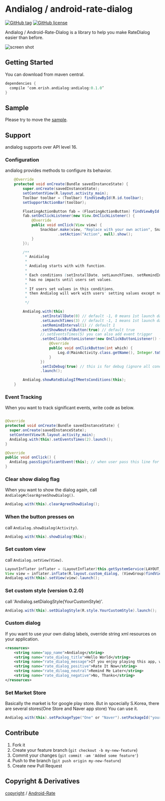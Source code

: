 Andialog / android-rate-dialog
============

[![GitHub tag](https://img.shields.io/github/tag/erishforG/Android-Rate-Dialog.svg)](https://github.com/erishforG/Android-Rate-Dialog/tree/0.1.0)
[![GitHub license](https://img.shields.io/badge/license-MIT-blue.svg)](https://raw.githubusercontent.com/ngParty/ng-metadata/master/LICENSE)

Andialog / Android-Rate-Dialog is a library to help you make RateDialog easier than before.

![screen shot](http://i.imgsafe.org/f845905.png)

## Getting Started

You can download from maven central.

```groovy
dependencies {
  compile ‘com.erish.andialog:andialog:0.1.0’
}
```

## Sample

Please try to move the [sample](https://github.com/erishforG/Android-Rate-Dialog/tree/master/app).

## Support

andialog supports over API level 16.

### Configuration

andialog provides methods to configure its behavior.

```java
    @Override
    protected void onCreate(Bundle savedInstanceState) {
        super.onCreate(savedInstanceState);
        setContentView(R.layout.activity_main);
        Toolbar toolbar = (Toolbar) findViewById(R.id.toolbar);
        setSupportActionBar(toolbar);

        FloatingActionButton fab = (FloatingActionButton) findViewById(R.id.fab);
        fab.setOnClickListener(new View.OnClickListener() {
            @Override
            public void onClick(View view) {
                Snackbar.make(view, "Replace with your own action", Snackbar.LENGTH_LONG)
                        .setAction("Action", null).show();
            }
        });

        /**
         * Anidialog
         *
         * Andialog starts with with function.
         *
         * Each conditions (setInstallDate, setLaunchTimes, setRemindInterval, setEventTimes)
         * has no impacts until users set values.
         *
         * If users set values in this conditions,
         * then Andialog will work with users' setting values except non-set values.
         *
         */

        Andialog.with(this)
                .setInstallDate(0) // default -1, 0 means 1st launch day(install day).
                .setLaunchTimes(3) // default -1, 1 means 1st launch day(install day).
                .setRemindInterval(1) // default 1
                .setShowNeutralButton(true) // default true
                //.setEventsTimes(5) you can also add event trigger
                .setOnClickButtonListener(new OnClickButtonListener() { // callback listener.
                    @Override
                    public void onClickButton(int which) {
                        Log.d(MainActivity.class.getName(), Integer.toString(which));
                    }
                })
                .setIsDebug(true) // this is for debug (ignore all conditions)
                .launch();

        Andialog.showRateDialogIfMeetsConditions(this);
    }
```

### Event Tracking

When you want to track significant events, write code as below.

```java

@Override
protected void onCreate(Bundle savedInstanceState) {
  super.onCreate(savedInstanceState);
  setContentView(R.layout.activity_main);
  Andialog.with(this).setEventsTimes(2).launch();
}

@Override
public void onClick() {
  Andialog.passSignificantEvent(this); // when user pass this line for the third time, dialog appears.
}
```

### Clear show dialog flag

When you want to show the dialog again, call `Andialog#clearAgreeShowDialog()`.

```java
Andialog.with(this).clearAgreeShowDialog();
```

### When the button presses on

call `Andialog.showDialog(Activity)`.

```java
Andialog.with(this).showDialog(this);
```

### Set custom view

call `Andialog.setView(View)`.

```java
LayoutInflater inflater = (LayoutInflater)this.getSystemService(LAYOUT_INFLATER_SERVICE);
View view = inflater.inflate(R.layout.custom_dialog, (ViewGroup)findViewById(R.id.layout_root));
Andialog.with(this).setView(view).launch();
```

### Set custom style (version 0.2.0)

call 'Andialog.setDialogStyle(YourCustomStyle)'.

```java
Andialog.with(this).setDialogStyle(R.style.YourCustomStyle).launch();
```

### Custom dialog

If you want to use your own dialog labels, override string xml resources on your application.

```xml
<resources>
    <string name="app_name">Andialog</string>
    <string name="rate_dialog_title">Hello World</string>
    <string name="rate_dialog_message">If you enjoy playing this app, would you mind taking a moment to rate it? It won\'t take more than a minute. Thanks for your support!</string>
    <string name="rate_dialog_positive">Rate It Now</string>
    <string name="rate_diloag_neutral">Remind Me Later</string>
    <string name="rate_dialog_negative">No, Thanks</string>
</resources>
```

### Set Market Store

Basically the market is for google play store.
But in spcecially S.Korea, there are several stores(One Store and Naver app store)
You can use it.

```java
Andialog.with(this).setPackageType("One" or "Naver").setPackageId("your market id").
```

## Contribute

1. Fork it
2. Create your feature branch (`git checkout -b my-new-feature`)
3. Commit your changes (`git commit -am 'Added some feature'`)
4. Push to the branch (`git push origin my-new-feature`)
5. Create new Pull Request

## Copyright & Derivatives

[copyright](https://github.com/erishforG/Android-Rate-Dialog/blob/master/LISENCE) /
[Android-Rate](https://github.com/hotchemi/Android-Rate)
